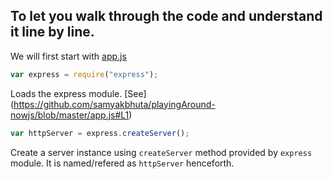 
To let you walk through the code and understand it line by line.
----------------------------------------------------------------

We will first start with [app.js](https://github.com/samyakbhuta/playingAround-nowjs/blob/master/app.js)

```js
var express = require("express");
```
Loads the express module. [See] (https://github.com/samyakbhuta/playingAround-nowjs/blob/master/app.js#L1)


```js
var httpServer = express.createServer();
```
Create a server instance using ```createServer``` method provided by ```express``` module. It is named/refered as ```httpServer``` henceforth. 

